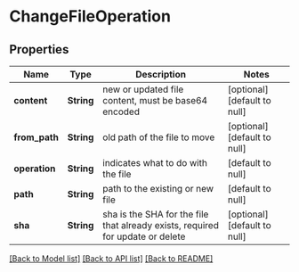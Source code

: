 # ChangeFileOperation

## Properties
Name | Type | Description | Notes
------------ | ------------- | ------------- | -------------
**content** | **String** | new or updated file content, must be base64 encoded | [optional] [default to null]
**from_path** | **String** | old path of the file to move | [optional] [default to null]
**operation** | **String** | indicates what to do with the file | [default to null]
**path** | **String** | path to the existing or new file | [default to null]
**sha** | **String** | sha is the SHA for the file that already exists, required for update or delete | [optional] [default to null]

[[Back to Model list]](../README.md#documentation-for-models) [[Back to API list]](../README.md#documentation-for-api-endpoints) [[Back to README]](../README.md)


